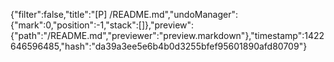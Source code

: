 {"filter":false,"title":"[P] /README.md","undoManager":{"mark":0,"position":-1,"stack":[]},"preview":{"path":"/README.md","previewer":"preview.markdown"},"timestamp":1422646596485,"hash":"da39a3ee5e6b4b0d3255bfef95601890afd80709"}